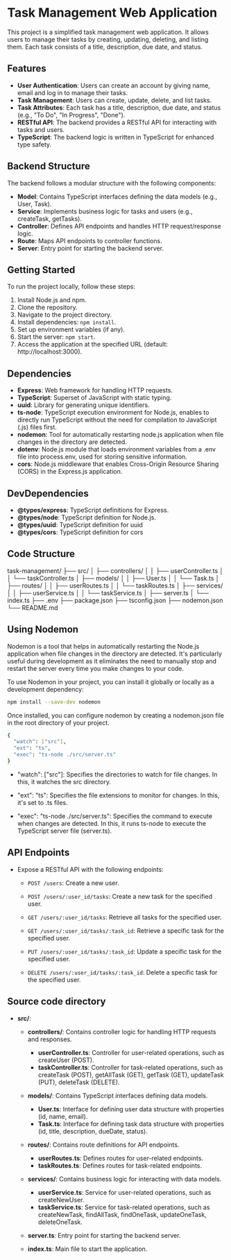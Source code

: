 # Task Management Web Application

This project is a simplified task management web application. It allows users to manage their tasks by creating, updating, deleting, and listing them. Each task consists of a title, description, due date, and status.

## Features

- **User Authentication**: Users can create an account by giving name, email and log in to manage their tasks.
- **Task Management**: Users can create, update, delete, and list tasks.
- **Task Attributes**: Each task has a title, description, due date, and status (e.g., "To Do", "In Progress", "Done").
- **RESTful API**: The backend provides a RESTful API for interacting with tasks and users.
- **TypeScript**: The backend logic is written in TypeScript for enhanced type safety.

## Backend Structure

The backend follows a modular structure with the following components:

- **Model**: Contains TypeScript interfaces defining the data models (e.g., User, Task).
- **Service**: Implements business logic for tasks and users (e.g., createTask, getTasks).
- **Controller**: Defines API endpoints and handles HTTP request/response logic.
- **Route**: Maps API endpoints to controller functions.
- **Server**: Entry point for starting the backend server.

## Getting Started

To run the project locally, follow these steps:

1. Install Node.js and npm.
2. Clone the repository.
3. Navigate to the project directory.
4. Install dependencies: `npm install`.
5. Set up environment variables (if any).
6. Start the server: `npm start`.
7. Access the application at the specified URL (default: http://localhost:3000).

## Dependencies

- **Express**: Web framework for handling HTTP requests.
- **TypeScript**: Superset of JavaScript with static typing.
- **uuid**: Library for generating unique identifiers.
- **ts-node**: TypeScript execution environment for Node.js, enables to directly run TypeScript without the need for compilation to JavaScript (.js) files first.
- **nodemon**: Tool for automatically restarting node.js application when file changes in the directory are detected.
- **dotenv**: Node.js module that loads environment variables from a .env file into process.env, used for storing sensitive information.
- **cors**:  Node.js middleware that enables Cross-Origin Resource Sharing (CORS) in the Express.js application. 

## DevDependencies

- **@types/express**: TypeScript definitions for Express.
- **@types/node**: TypeScript definition for Node.js.
- **@types/uuid**: TypeScript definition for uuid
- **@types/cors**: TypeScript definition for cors

## Code Structure

task-management/
├── src/
│   ├── controllers/
│   │   ├── userController.ts
│   │   └── taskController.ts
│   ├── models/
│   │   ├── User.ts
│   │   └── Task.ts
│   ├── routes/
│   │   ├── userRoutes.ts
│   │   └── taskRoutes.ts
│   ├── services/
│   │   ├── userService.ts
│   │   └── taskService.ts
│   ├── server.ts
│   └── index.ts
├── .env
├── package.json
├── tsconfig.json
├── nodemon.json
└── README.md

## Using Nodemon

Nodemon is a tool that helps in automatically restarting the Node.js application when file changes in the directory are detected. It's particularly useful during development as it eliminates the need to manually stop and restart the server every time you make changes to your code.

To use Nodemon in your project, you can install it globally or locally as a development dependency:

```sh
npm install --save-dev nodemon
```

Once installed, you can configure nodemon by creating a nodemon.json file in the root directory of your project.
```bash
{
  "watch": ["src"],
  "ext": "ts",
  "exec": "ts-node ./src/server.ts"
}
```
- "watch": ["src"]: Specifies the directories to watch for file changes. In this, it watches the src directory.

- "ext": "ts": Specifies the file extensions to monitor for changes. In this, it's set to .ts files.

- "exec": "ts-node ./src/server.ts": Specifies the command to execute when changes are detected. In this, it runs ts-node to execute the TypeScript server file (server.ts).

## API Endpoints

- Expose a RESTful API with the following endpoints:

    - `POST /users`: Create a new user.
    
    - `POST /users/:user_id/tasks`: Create a new task for the specified user.
    
    - `GET /users/:user_id/tasks`: Retrieve all tasks for the specified user.
    
    - `GET /users/:user_id/tasks/:task_id`: Retrieve a specific task for the specified user.
    
    - `PUT /users/:user_id/tasks/:task_id`: Update a specific task for the specified user.
    
    - `DELETE /users/:user_id/tasks/:task_id`: Delete a specific task for the specified user.


## Source code directory
- **src/**:
  - **controllers/**: Contains controller logic for handling HTTP requests and responses.
    - **userController.ts**: Controller for user-related operations, such as createUser (POST).
    - **taskController.ts**: Controller for task-related operations, such as createTask (POST), getAllTask (GET), getTask (GET), updateTask (PUT), deleteTask (DELETE).

  - **models/**: Contains TypeScript interfaces defining data models.
    - **User.ts**: Interface for defining user data structure with properties (id, name, email).
    - **Task.ts**: Interface for defining task data structure with properties (id, title, description, dueDate, status).

  - **routes/**: Contains route definitions for API endpoints.
    - **userRoutes.ts**: Defines routes for user-related endpoints.
    - **taskRoutes.ts**: Defines routes for task-related endpoints.

  - **services/**: Contains business logic for interacting with data models.
    - **userService.ts**: Service for user-related operations, such as createNewUser.
    - **taskService.ts**: Service for task-related operations, such as createNewTask, findAllTask, findOneTask, updateOneTask, deleteOneTask. 

  - **server.ts**: Entry point for starting the backend server.
  - **index.ts**: Main file to start the application.


